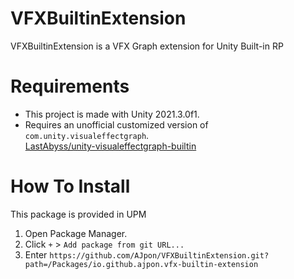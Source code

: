 # VFXBuiltinExtension

VFXBuiltinExtension is a VFX Graph extension for Unity Built-in RP

# Requirements

- This project is made with Unity 2021.3.0f1.
- Requires an unofficial customized version of `com.unity.visualeffectgraph`.  
[LastAbyss/unity-visualeffectgraph-builtin](https://github.com/LastAbyss/unity-visualeffectgraph-builtin)

# How To Install
This package is provided in UPM
1. Open Package Manager.
2. Click `+` > `Add package from git URL...`
3. Enter `https://github.com/AJpon/VFXBuiltinExtension.git?path=/Packages/io.github.ajpon.vfx-builtin-extension`